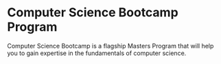 # Computer Science Bootcamp Program
 
 Computer Science Bootcamp is a flagship Masters Program that will help you to gain expertise in the fundamentals of computer science.
